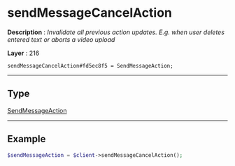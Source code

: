 # sendMessageCancelAction

**Description** : *Invalidate all previous action updates\. E\.g\. when user deletes entered text or aborts a video upload*

**Layer** : 216

```tl
sendMessageCancelAction#fd5ec8f5 = SendMessageAction;
```

---

## Type

[SendMessageAction](type/SendMessageAction)

---

## Example

```php
$sendMessageAction = $client->sendMessageCancelAction();
```